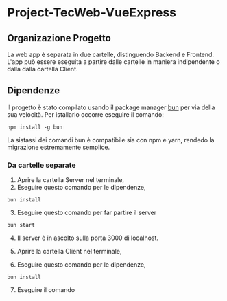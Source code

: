 # Project-TecWeb-VueExpress

## Organizazione Progetto 

La web app è separata in due cartelle, distinguendo Backend e Frontend.
L'app può essere eseguita a partire dalle cartelle in maniera indipendente o dalla dalla cartella Client.

## Dipendenze

Il progetto è stato compilato usando il package manager [bun](https://bun.sh/) per via della sua velocità. Per istallarlo occorre eseguire il comando:

```
npm install -g bun
```

La sistassi dei comandi bun è compatibile sia con npm e yarn, rendedo la migrazione estremamente semplice.


### Da cartelle separate

1. Aprire la cartella Server nel terminale,
2. Eseguire questo comando per le dipendenze,

```
bun install
```

3. Eseguire questo comando per far partire il server

```
bun start
```

4. Il server è in ascolto sulla porta 3000 di localhost.

5. Aprire la cartella Client nel terminale,
6. Eseguire questo comando per le dipendenze,

```
bun install
```

7. Eseguire il comando